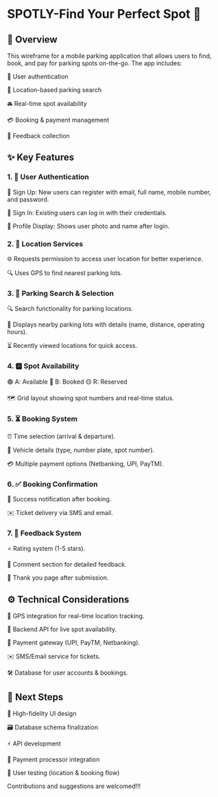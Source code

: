 # SPOTLY-Find Your Perfect Spot 🚗

## 🌟 Overview
This wireframe for a mobile parking application that allows users to find, book, and pay for parking spots on-the-go. The app includes:

🔐 User authentication

📍 Location-based parking search

🚘 Real-time spot availability

💳 Booking & payment management

💬 Feedback collection

## ✨ Key Features
### **1. 🔐 User Authentication**

📝 Sign Up: New users can register with email, full name, mobile number, and password.

🔑 Sign In: Existing users can log in with their credentials.

👤 Profile Display: Shows user photo and name after login.


### **2. 📍 Location Services**

🌐 Requests permission to access user location for better experience.

🔍 Uses GPS to find nearest parking lots.


### **3. 🔎 Parking Search & Selection**
   
🔍 Search functionality for parking locations.

🏢 Displays nearby parking lots with details (name, distance, operating hours).

⏳ Recently viewed locations for quick access.


### **4. 🅿️ Spot Availability**

🟢 A: Available
🔴 B: Booked
🟡 R: Reserved

🗺️ Grid layout showing spot numbers and real-time status.


### **5. ⏳ Booking System**

⏰ Time selection (arrival & departure).

🚙 Vehicle details (type, number plate, spot number).

💳 Multiple payment options (Netbanking, UPI, PayTM).


### **6. ✅ Booking Confirmation**

🎉 Success notification after booking.

✉️ Ticket delivery via SMS and email.


### **7. 💬 Feedback System**

⭐ Rating system (1-5 stars).

📝 Comment section for detailed feedback.

🙏 Thank you page after submission.

## ⚙️ Technical Considerations
📡 GPS integration for real-time location tracking.

🔄 Backend API for live spot availability.

💸 Payment gateway (UPI, PayTM, Netbanking).

✉️ SMS/Email service for tickets.

🛠️ Database for user accounts & bookings.

## 🚀 Next Steps
🎨 High-fidelity UI design

🗃️ Database schema finalization

⚡ API development

🔄 Payment processor integration

🧪 User testing (location & booking flow)

Contributions and suggestions are welcomed!!!

